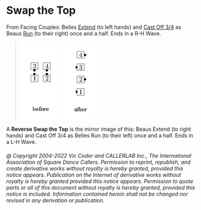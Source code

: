 
# Swap the Top

From Facing Couples: Belles [Extend](../b2/extend.md) (to left hands) and
[Cast Off 3/4](../ms/cast_off_three_quarters.md)
as Beaus [Run](../b2/run.md) (to their right)
once and a half. Ends in a R-H Wave.

> 
> ![alt](swap_the_top-1.png)
> ![alt](swap_the_top-2.png)
> 

A **Reverse Swap the Top** is the mirror image of this: Beaus
Extend (to right hands) and Cast Off 3/4 as Belles Run (to their
left) once and a half. Ends in a L-H Wave.

###### @ Copyright 2004-2022 Vic Ceder and CALLERLAB Inc., The International Association of Square Dance Callers. Permission to reprint, republish, and create derivative works without royalty is hereby granted, provided this notice appears. Publication on the Internet of derivative works without royalty is hereby granted provided this notice appears. Permission to quote parts or all of this document without royalty is hereby granted, provided this notice is included. Information contained herein shall not be changed nor revised in any derivation or publication.
